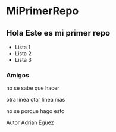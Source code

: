 # MiPrimerRepo

## Hola Este es mi primer repo

- Lista 1
- Lista 2
- Lista 3

### Amigos

no se sabe que hacer

otra linea
otar linea mas

no se porque hago esto

Autor Adrian Eguez
